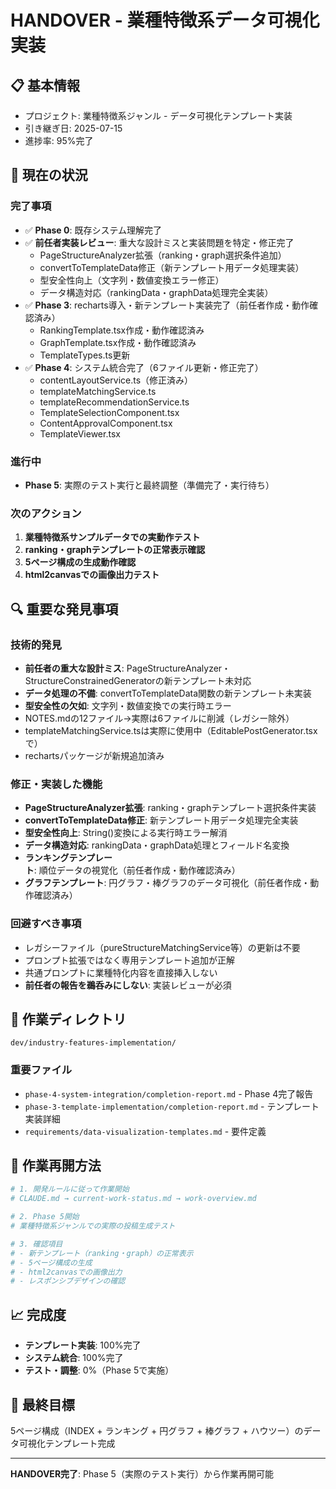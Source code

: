 # HANDOVER - 業種特徴系データ可視化実装

## 📋 基本情報
- プロジェクト: 業種特徴系ジャンル - データ可視化テンプレート実装
- 引き継ぎ日: 2025-07-15
- 進捗率: 95%完了

## 🎯 現在の状況

### 完了事項
- ✅ **Phase 0**: 既存システム理解完了
- ✅ **前任者実装レビュー**: 重大な設計ミスと実装問題を特定・修正完了
  - PageStructureAnalyzer拡張（ranking・graph選択条件追加）
  - convertToTemplateData修正（新テンプレート用データ処理実装）
  - 型安全性向上（文字列・数値変換エラー修正）
  - データ構造対応（rankingData・graphData処理完全実装）
- ✅ **Phase 3**: recharts導入・新テンプレート実装完了（前任者作成・動作確認済み）
  - RankingTemplate.tsx作成・動作確認済み
  - GraphTemplate.tsx作成・動作確認済み  
  - TemplateTypes.ts更新
- ✅ **Phase 4**: システム統合完了（6ファイル更新・修正完了）
  - contentLayoutService.ts（修正済み）
  - templateMatchingService.ts
  - templateRecommendationService.ts
  - TemplateSelectionComponent.tsx
  - ContentApprovalComponent.tsx
  - TemplateViewer.tsx

### 進行中
- **Phase 5**: 実際のテスト実行と最終調整（準備完了・実行待ち）

### 次のアクション
1. **業種特徴系サンプルデータでの実動作テスト**
2. **ranking・graphテンプレートの正常表示確認**
3. **5ページ構成の生成動作確認**
4. **html2canvasでの画像出力テスト**

## 🔍 重要な発見事項

### 技術的発見
- **前任者の重大な設計ミス**: PageStructureAnalyzer・StructureConstrainedGeneratorの新テンプレート未対応
- **データ処理の不備**: convertToTemplateData関数の新テンプレート未実装
- **型安全性の欠如**: 文字列・数値変換での実行時エラー
- NOTES.mdの12ファイル→実際は6ファイルに削減（レガシー除外）
- templateMatchingService.tsは実際に使用中（EditablePostGenerator.tsxで）
- rechartsパッケージが新規追加済み

### 修正・実装した機能
- **PageStructureAnalyzer拡張**: ranking・graphテンプレート選択条件実装
- **convertToTemplateData修正**: 新テンプレート用データ処理完全実装
- **型安全性向上**: String()変換による実行時エラー解消
- **データ構造対応**: rankingData・graphData処理とフィールド名変換
- **ランキングテンプレート**: 順位データの視覚化（前任者作成・動作確認済み）
- **グラフテンプレート**: 円グラフ・棒グラフのデータ可視化（前任者作成・動作確認済み）

### 回避すべき事項
- レガシーファイル（pureStructureMatchingService等）の更新は不要
- プロンプト拡張ではなく専用テンプレート追加が正解
- 共通プロンプトに業種特化内容を直接挿入しない
- **前任者の報告を鵜呑みにしない**: 実装レビューが必須

## 📂 作業ディレクトリ
`dev/industry-features-implementation/`

### 重要ファイル
- `phase-4-system-integration/completion-report.md` - Phase 4完了報告
- `phase-3-template-implementation/completion-report.md` - テンプレート実装詳細
- `requirements/data-visualization-templates.md` - 要件定義

## 🚀 作業再開方法
```bash
# 1. 開発ルールに従って作業開始
# CLAUDE.md → current-work-status.md → work-overview.md

# 2. Phase 5開始
# 業種特徴系ジャンルでの実際の投稿生成テスト

# 3. 確認項目
# - 新テンプレート（ranking・graph）の正常表示
# - 5ページ構成の生成
# - html2canvasでの画像出力
# - レスポンシブデザインの確認
```

## 📈 完成度
- **テンプレート実装**: 100%完了
- **システム統合**: 100%完了
- **テスト・調整**: 0%（Phase 5で実施）

## 🎯 最終目標
5ページ構成（INDEX + ランキング + 円グラフ + 棒グラフ + ハウツー）のデータ可視化テンプレート完成

---

**HANDOVER完了**: Phase 5（実際のテスト実行）から作業再開可能